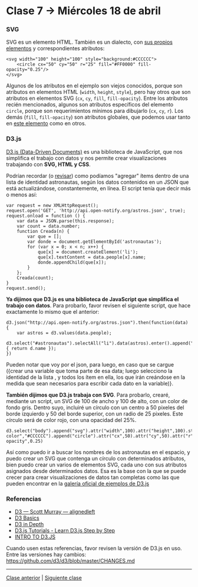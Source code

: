 # Clase 7 → Miércoles 18 de abril

### SVG

SVG es un elemento HTML. También es un dialecto, con [sus propios elementos](https://developer.mozilla.org/es/docs/Web/SVG/Element#Categories) y correspondientes atributos: 

```
<svg width="100" height="100" style="background:#CCCCCC">
	<circle cx="50" cy="50" r="25" fill="#FF0000" fill-opacity="0.25"/>
</svg>
```

Algunos de los atributos en el ejemplo son viejos conocidos, porque son atributos en elementos HTML (`width`, `height`, `style`), pero hay otros que son atributos en elementos SVG (`cx`, `cy`, `fill`, `fill-opacity`). Entre los atributos recién mencionados, algunos son atributos específicos del elemento `circle`, porque son requerimientos mínimos para dibujarlo (`cx`, `cy`, `r`). Los demás (`fill`, `fill-opacity`) son atributos globales, que podemos usar tanto en [este elemento](https://developer.mozilla.org/es/docs/Web/SVG/Element/circle) como en otros.

### D3.js

[D3.js (Data-Driven Documents)](https://d3js.org/) es una biblioteca de JavaScript, que nos simplifica el trabajo con datos y nos permite crear visualizaciones trabajando con **SVG, HTML y CSS**.

Podrían recordar (o [revisar](https://github.com/profesorfaco/dno037-2018-05/blob/gh-pages/ej_people_2.html)) como podíamos "agregar" ítems dentro de una lista de identidad astronautas, según los datos contenidos en un JSON que está actualizándose, constantemente, en línea. El script tenía que decir más o menos así:

```
var request = new XMLHttpRequest();
request.open('GET', 'http://api.open-notify.org/astros.json', true);
request.onload = function () {
	var data = JSON.parse(this.response);
	var count = data.number;
	function Creada(n) {
		var que = [];
		var donde = document.getElementById('astronautas');
		for (var x = 0; x < n; x++) {
			que[x] = document.createElement('li');
			que[x].textContent = data.people[x].name;
			donde.appendChild(que[x]);
		}
	};
	Creada(count);
}
request.send();	
```

**Ya dijimos que D3.js es una biblioteca de JavaScript que simplifica el trabajo con datos**. Para probarlo, favor revisen el siguiente script, que hace exactamente lo mismo que el anterior:

```
d3.json("http://api.open-notify.org/astros.json").then(function(data) {
	var astros = d3.values(data.people);
	d3.select("#astronautas").selectAll("li").data(astros).enter().append("li").text(function(d) { return d.name });
})
```

Pueden notar que voy por el json, para luego, en caso que se cargue ({crear una variable que toma parte de esa data; luego selecciono la identidad de la lista , y todos los ítem en ella, los que irán creándose en la medida que sean necesarios para escribir cada dato en la variable)}.

**También dijimos que D3.js trabaja con SVG**. Para probarlo, crearé, mediante un script, un SVG de 100 de ancho y 100 de alto, con un color de fondo gris. Dentro suyo, incluiré un círculo con un centro a 50 pixeles del borde izquierdo y 50 del borde superior, con un radio de 25 pixeles. Este círculo será de color rojo, con una opacidad del 25%.

```
d3.select("body").append("svg").attr("width",100).attr("height",100).style("background-color","#CCCCCC").append("circle").attr("cx",50).attr("cy",50).attr("r","25").attr("fill","#FF0000").attr("fill-opacity",0.25)
```
Así como puedo ir a buscar los nombres de los astronautas en el espacio, y puedo crear un SVG que contenga un círculo con determinados atributos, bien puedo crear un varios de elementos SVG, cada uno con sus atributos asignados desde determinados datos. Esa es la base con la que se puede crecer para crear visualizaciones de datos tan completas como las que pueden encontrar en la [galería oficial de ejemplos de D3.js](https://github.com/d3/d3/wiki/Gallery)

### Referencias

- [D3 — Scott Murray — alignedleft](http://alignedleft.com/tutorials/d3)
- [D3 Basics](https://website.education.wisc.edu/~swu28/d3t/concept.html)
- [D3 in Depth](http://d3indepth.com/)
- [D3.js Tutorials - Learn D3.js Step by Step](http://www.tutorialsteacher.com/d3js/)
- [INTRO TO D3.JS](https://square.github.io/intro-to-d3/)

Cuando usen estas referencias, favor revisen la versión de D3.js en uso. Entre las versiones hay cambios: https://github.com/d3/d3/blob/master/CHANGES.md 

- - - - - - - - - 

[Clase anterior](https://github.com/profesorfaco/dno037-2018-06) | [Siguiente clase](https://github.com/profesorfaco/dno037-2018-08)
